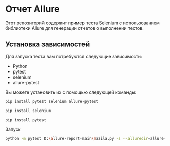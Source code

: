 # Отчет Allure

Этот репозиторий содержит пример теста Selenium с использованием библиотеки Allure для генерации отчетов о выполнении тестов.

## Установка зависимостей

Для запуска теста вам потребуются следующие зависимости:

- Python
- pytest
- selenium
- allure-pytest

Вы можете установить их с помощью следующей команды:

```bash
pip install pytest selenium allure-pytest
```
```bash
pip install selenium
```
```bash
pip install pytest
```

Запуск

```bash
python -m pytest D:\allure-report-main\mazila.py -s --alluredir=allure-results
```
